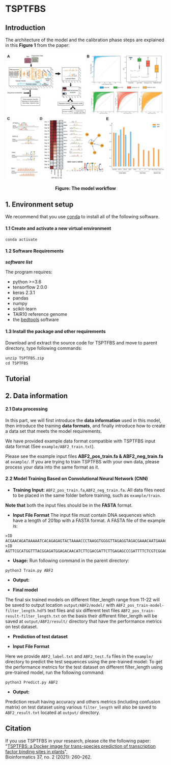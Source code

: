 # TSPTFBS
## Introduction
The architecture of the model and the calibration phase steps are explained in this **Figure 1** from the paper:

<p align="center">
<img src="TFPTFBS.jpg">
</p>
<p align="center"><b>Figure: The model workflow</b></p>


## 1. Environment setup

We recommend that you use [conda](https://docs.conda.io/en/latest/) to install all of the following software.

#### 1.1 Create and activate a new virtual environment

```
conda activate
```

#### 1.2 Software Requirements
***software list***

The program requires:
  * python >=3.6
  * tensorflow 2.0.0
  * keras 2.3.1
  * pandas
  * numpy
  * scikit-learn
  * TAIR10 reference genome
  * the [bedtools](https://bedtools.readthedocs.io/en/latest/) software

#### 1.3 Install the package and other requirements

Download and extract the source code for TSPTFBS and move to parent directory, type following commands:

```
unzip TSPTFBS.zip
cd TSPTFBS
```
## Tutorial
## 2. Data information

#### 2.1 Data processing

In this part, we will first introduce the **data information** used in this model, then introduce the training **data formats**, and finally introduce how to create a data set that meets the model requirements.

We have provided example data format compatible with TSPTFBS input data format (See `example/ABF2_train.txt`).

Please see the example input files **ABF2_pos_train.fa & ABF2_neg_train.fa** at `example/`. If you are trying to train TSPTFBS with your own data, please process your data into the same format as it.


#### 2.2 Model Training Based on Convolutional Neural Network (CNN)
- **Training** 
**Input:** `ABF2_pos_train.fa`,`ABF2_neg_train.fa`. 
All data files need to be placed in the same folder before training, such as `example/train`.

**Note that** both the input files should be in the **FASTA** format.

- **Input File Format**
The input file must contain DNA sequences which have a length of 201bp with a FASTA format. A FASTA file of the example is:

```
>ID
ACGAACAGATAAAAATCACAGAGAGTACTAAAACCCTAAGGTGGGGTTAGAGGTAGACGAAACAATGAAACGGAATCGTTTTAGTACGAGAAACTGCCACGTGGCATTATCTTGCACGTGTCAGTGGCTTTAGAGTTAAATACACATTTTCTGAAAATGATTTTCAACATCTGAAGAAAAGAATCTAGACGACGACAATGG
>ID
AGTTCGCATGGTTTACGGAGATGGAGACAACATCTTCGACGATTCTTGAGAGCCCGATTTTCTCGTCGGAGAAAAAGACGGCTGTCTCGGGGGCTGATGACGTGGCGGTGTTCTTTCCGATGGGAGAAGAGGATGAGTCTTTGTTCGCCGATCTCGGCGAGTTGCCGGAGTGTTCTGTGGTGTTTCGTCACCGGAGTAGCG
```

- **Usage:**
Run following command in the parent directory:

```
python3 Train.py ABF2
```
- **Output:** 

 - **Final model** 

The final six trained models on different filter_length range from 11-22 will be saved to output location `output/ABF2/model/` with `ABF2_pos_train-model-filter_length.hdf5` text files and six different text files `ABF2_pos_train-result-filter_length.txt` on the basis their different filter_length will be saved at `output/ABF2/result/` directory that have the performance metrics on test dataset.

- **Prediction of test dataset**
  
- **Input File Format**

Here we provide `ABF2_label.txt` and `ABF2_test.fa` files in the `example/` directory to predict the test sequences using the pre-trained model: 
To get the performance metrics for the test dataset on different filter_length using pre-trained model, run the following command: 
```
python3 Predict.py ABF2
```
 - **Output:**

Prediction result having accuracy and others metrics (including confusion matrix) on test dataset using various `filter_length` will also be saved to `ABF2_result.txt` located at `output/` directory.

## Citation

If you use TSPTFBS in your research, please cite the following paper:</br>
"[TSPTFBS: a Docker image for trans-species prediction of transcription factor binding sites in plants](https://academic.oup.com/bioinformatics/article/37/2/260/6069568)",<br/>
Bioinformatics 37, no. 2 (2021): 260–262.
